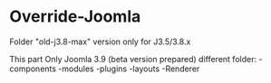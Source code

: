 # Override-Joomla

Folder "old-j3.8-max" version only for J3.5/3.8.x

This part Only Joomla 3.9 (beta version prepared) different folder:
-components
-modules
-plugins
-layouts
-Renderer
